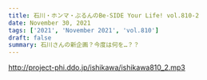 ```yaml
---
title: 石川・ホンマ・ぶるんのBe-SIDE Your Life! vol.810-2
date: November 30, 2021
tags: ['2021', 'November 2021', 'vol.810']
draft: false
summary: 石川さんの新企画？今度は何を…？？
---
```


http://project-phi.ddo.jp/ishikawa/ishikawa810_2.mp3